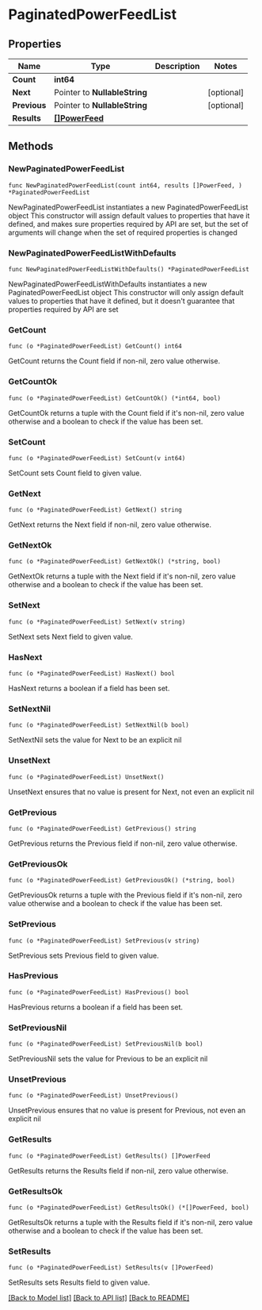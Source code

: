 # PaginatedPowerFeedList

## Properties

Name | Type | Description | Notes
------------ | ------------- | ------------- | -------------
**Count** | **int64** |  | 
**Next** | Pointer to **NullableString** |  | [optional] 
**Previous** | Pointer to **NullableString** |  | [optional] 
**Results** | [**[]PowerFeed**](PowerFeed.md) |  | 

## Methods

### NewPaginatedPowerFeedList

`func NewPaginatedPowerFeedList(count int64, results []PowerFeed, ) *PaginatedPowerFeedList`

NewPaginatedPowerFeedList instantiates a new PaginatedPowerFeedList object
This constructor will assign default values to properties that have it defined,
and makes sure properties required by API are set, but the set of arguments
will change when the set of required properties is changed

### NewPaginatedPowerFeedListWithDefaults

`func NewPaginatedPowerFeedListWithDefaults() *PaginatedPowerFeedList`

NewPaginatedPowerFeedListWithDefaults instantiates a new PaginatedPowerFeedList object
This constructor will only assign default values to properties that have it defined,
but it doesn't guarantee that properties required by API are set

### GetCount

`func (o *PaginatedPowerFeedList) GetCount() int64`

GetCount returns the Count field if non-nil, zero value otherwise.

### GetCountOk

`func (o *PaginatedPowerFeedList) GetCountOk() (*int64, bool)`

GetCountOk returns a tuple with the Count field if it's non-nil, zero value otherwise
and a boolean to check if the value has been set.

### SetCount

`func (o *PaginatedPowerFeedList) SetCount(v int64)`

SetCount sets Count field to given value.


### GetNext

`func (o *PaginatedPowerFeedList) GetNext() string`

GetNext returns the Next field if non-nil, zero value otherwise.

### GetNextOk

`func (o *PaginatedPowerFeedList) GetNextOk() (*string, bool)`

GetNextOk returns a tuple with the Next field if it's non-nil, zero value otherwise
and a boolean to check if the value has been set.

### SetNext

`func (o *PaginatedPowerFeedList) SetNext(v string)`

SetNext sets Next field to given value.

### HasNext

`func (o *PaginatedPowerFeedList) HasNext() bool`

HasNext returns a boolean if a field has been set.

### SetNextNil

`func (o *PaginatedPowerFeedList) SetNextNil(b bool)`

 SetNextNil sets the value for Next to be an explicit nil

### UnsetNext
`func (o *PaginatedPowerFeedList) UnsetNext()`

UnsetNext ensures that no value is present for Next, not even an explicit nil
### GetPrevious

`func (o *PaginatedPowerFeedList) GetPrevious() string`

GetPrevious returns the Previous field if non-nil, zero value otherwise.

### GetPreviousOk

`func (o *PaginatedPowerFeedList) GetPreviousOk() (*string, bool)`

GetPreviousOk returns a tuple with the Previous field if it's non-nil, zero value otherwise
and a boolean to check if the value has been set.

### SetPrevious

`func (o *PaginatedPowerFeedList) SetPrevious(v string)`

SetPrevious sets Previous field to given value.

### HasPrevious

`func (o *PaginatedPowerFeedList) HasPrevious() bool`

HasPrevious returns a boolean if a field has been set.

### SetPreviousNil

`func (o *PaginatedPowerFeedList) SetPreviousNil(b bool)`

 SetPreviousNil sets the value for Previous to be an explicit nil

### UnsetPrevious
`func (o *PaginatedPowerFeedList) UnsetPrevious()`

UnsetPrevious ensures that no value is present for Previous, not even an explicit nil
### GetResults

`func (o *PaginatedPowerFeedList) GetResults() []PowerFeed`

GetResults returns the Results field if non-nil, zero value otherwise.

### GetResultsOk

`func (o *PaginatedPowerFeedList) GetResultsOk() (*[]PowerFeed, bool)`

GetResultsOk returns a tuple with the Results field if it's non-nil, zero value otherwise
and a boolean to check if the value has been set.

### SetResults

`func (o *PaginatedPowerFeedList) SetResults(v []PowerFeed)`

SetResults sets Results field to given value.



[[Back to Model list]](../README.md#documentation-for-models) [[Back to API list]](../README.md#documentation-for-api-endpoints) [[Back to README]](../README.md)


